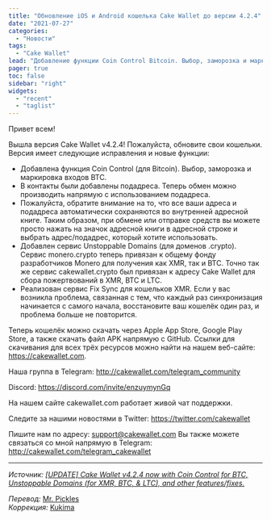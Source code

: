 ```yaml
---
title: "Обновление iOS и Android кошелька Cake Wallet до версии 4.2.4"
date: "2021-07-27"
categories:
  - "Новости"
tags:
  - "Cake Wallet"
lead: "Добавление функции Coin Control Bitcoin. Выбор, заморозка и маркировка входов BTC."
pager: true
toc: false
sidebar: "right"
widgets:
  - "recent"
  - "taglist"
---
```


Привет всем!

Вышла версия Cake Wallet v4.2.4! Пожалуйста, обновите свои кошельки. Версия имеет следующие исправления и новые функции:
- Добавлена функция Coin Control (для Bitcoin). Выбор, заморозка и маркировка входов BTC.
- В контакты были добавлены подадреса. Теперь обмен можно производить напрямую с использованием подадреса.
- Пожалуйста, обратите внимание на то, что все ваши адреса и подадреса автоматически сохраняются во внутренней адресной книге. Таким образом, при обмене или отправке средств вы можете просто нажать на значок адресной книги в адресной строке и выбрать адрес/подадрес, который хотите использовать.
- Добавлен сервис Unstoppable Domains (для доменов .crypto). Сервис monero.crypto теперь привязан к общему фонду разработчиков Monero для получения как XMR, так и BTC. Точно так же сервис cakewallet.crypto был привязан к адресу Cake Wallet для сбора пожертвований в XMR, BTC и LTC.
- Реализован сервис Fix Sync для кошельков XMR. Если у вас возникла проблема, связанная с тем, что каждый раз синхронизация начинается с самого начала, восстановите ваш кошелёк один раз, и проблема больше не повторится.

Теперь кошелёк можно скачать через Apple App Store, Google Play Store, а также скачать файл APK напрямую с GitHub. Ссылки для скачивания для всех трёх ресурсов можно найти на нашем веб-сайте: https://cakewallet.com.

Наша группа в Telegram: http://cakewallet.com/telegram_community

Discord: https://discord.com/invite/enzuymynGq

На нашем сайте cakewallet.com работает живой чат поддержки.

Следите за нашими новостями в Twitter: https://twitter.com/cakewallet

Пишите нам по адресу: support@cakewallet.com
Вы также можете связаться со мной напрямую в Telegram: http://cakewallet.com/telegram_cakewallet

---

_Источник: [[UPDATE] Cake Wallet v4.2.4 now with Coin Control for BTC, Unstoppable Domains (for XMR, BTC, & LTC), and other features/fixes.](https://www.reddit.com/r/Monero/comments/osm8gw/update_cake_wallet_v424_now_with_coin_control_for/)_

_Перевод:_
[Mr. Pickles](https://t.me/v1docq47)  
_Коррекция:_
[Kukima](https://t.me/Kukima)
